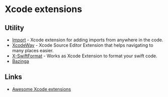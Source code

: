 # Xcode extensions

## Utility

* [Import](https://github.com/markohlebar/Import) - Xcode extension for adding imports from anywhere in the code.
* [XcodeWay](https://github.com/onmyway133/XcodeWay) - Xcode Source Editor Extension that helps navigating to many places easier.
* [X-SwiftFormat](https://github.com/ruiaureliano/X-SwiftFormat) - Works as Xcode Extension to format your swift code.
* [Bazinga](https://apps.apple.com/us/app/bazinga-for-xcode/id1503241323?mt=12)

## Links

* [Awesome Xcode extensions](https://github.com/theswiftdev/awesome-xcode-extensions)

